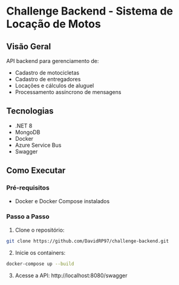 # Challenge Backend - Sistema de Locação de Motos

## Visão Geral
API backend para gerenciamento de:
- Cadastro de motocicletas
- Cadastro de entregadores
- Locações e cálculos de aluguel
- Processamento assíncrono de mensagens

## Tecnologias
- .NET 8
- MongoDB
- Docker
- Azure Service Bus
- Swagger

## Como Executar

### Pré-requisitos
- Docker e Docker Compose instalados

### Passo a Passo
1. Clone o repositório:
```bash
git clone https://github.com/DavidRP97/challenge-backend.git
```
2. Inicie os containers:
```bash
docker-compose up --build
```

3. Acesse a API:
http://localhost:8080/swagger
